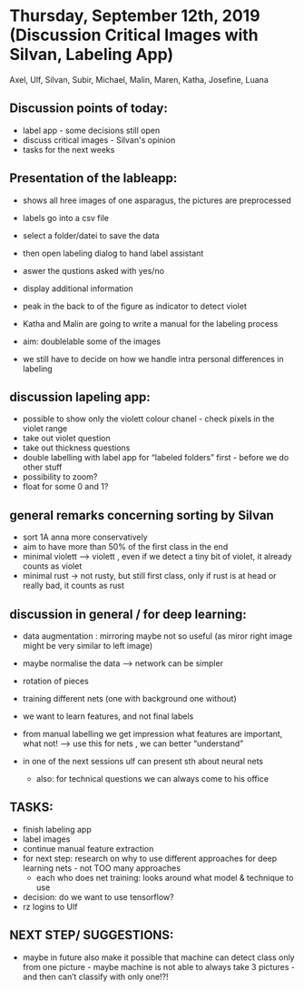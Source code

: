 # Thursday, September 12th, 2019 (Discussion Critical Images with Silvan, Labeling App)

Axel, Ulf, Silvan, Subir, Michael, Malin, Maren, Katha, Josefine, Luana

## Discussion points of today:
- label app - some decisions still open
- discuss critical images - Silvan's opinion
- tasks for the next weeks

## Presentation of the lableapp:
- shows all hree images of one asparagus, the pictures are preprocessed
- labels go into a csv file
- select a folder/datei to save the data
- then open labeling dialog to hand label assistant
- aswer the qustions asked with yes/no
- display additional information
- peak in the back to of the figure as indicator to detect violet

- Katha and Malin are going to write a manual for the labeling process
- aim: doublelable some of the images
- we still have to decide on how we handle intra personal differences in labeling

## discussion lapeling app:
- possible to show only the violett colour chanel - check pixels in the violet range
- take out violet question
- take out thickness questions
- double labelling with label app for “labeled folders” first - before we do other stuff
- possibility to zoom? 
- float for some 0 and 1? 

## general remarks concerning sorting by Silvan
- sort 1A anna more conservatively
- aim to have more than 50% of the first class in the end
- minimal violett —> violett , even if we detect a tiny bit of violet, it already counts as violet
- minimal rust -> not rusty, but still first class, only if rust is at head or really bad, it counts as rust


## discussion in general / for deep learning:
- data augmentation : mirroring maybe not so useful (as miror right image might be very similar to left image) 
- maybe normalise the data —> network can be simpler 
- rotation of pieces 
- training different nets (one with background one without) 
- we want to learn features, and not final labels 
- from manual labelling we get impression what features are important, what not! —> use this for nets , we can better “understand”

- in one of the next sessions ulf can present sth about neural nets
    - also: for technical questions we can always come to his office

## TASKS:
- finish labeling app
- label images
- continue manual feature extraction 
- for next step: research on why to use different approaches for deep learning nets - not TOO many approaches
    - each who does net training: looks around what model & technique to use
- decision: do we want to use tensorflow?
- rz logins to Ulf

## NEXT STEP/ SUGGESTIONS:
- maybe in future also make it possible that machine can detect class only from one picture - maybe machine is not able to always take 3 pictures - and then can’t classify with only one!?!

 
